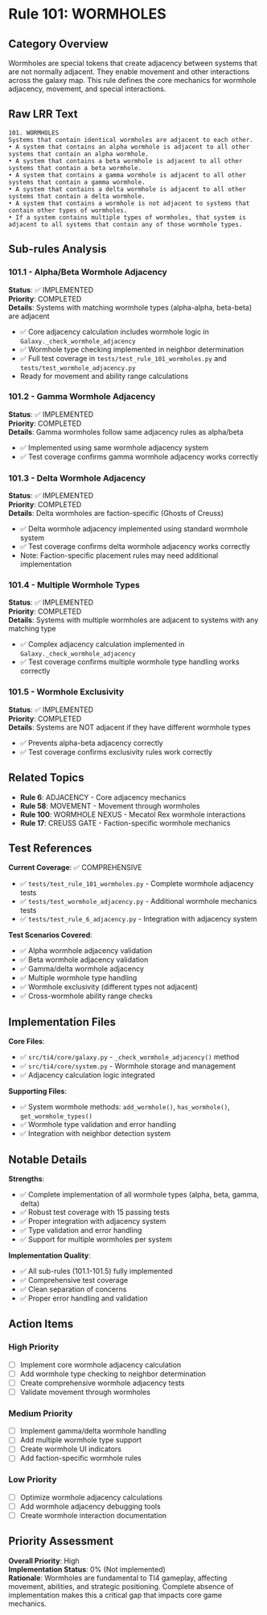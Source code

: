 # Rule 101: WORMHOLES

## Category Overview
Wormholes are special tokens that create adjacency between systems that are not normally adjacent. They enable movement and other interactions across the galaxy map. This rule defines the core mechanics for wormhole adjacency, movement, and special interactions.

## Raw LRR Text
```
101. WORMHOLES
Systems that contain identical wormholes are adjacent to each other.
• A system that contains an alpha wormhole is adjacent to all other systems that contain an alpha wormhole.
• A system that contains a beta wormhole is adjacent to all other systems that contain a beta wormhole.
• A system that contains a gamma wormhole is adjacent to all other systems that contain a gamma wormhole.
• A system that contains a delta wormhole is adjacent to all other systems that contain a delta wormhole.
• A system that contains a wormhole is not adjacent to systems that contain other types of wormholes.
• If a system contains multiple types of wormholes, that system is adjacent to all systems that contain any of those wormhole types.
```

## Sub-rules Analysis

### 101.1 - Alpha/Beta Wormhole Adjacency
**Status**: ✅ IMPLEMENTED  
**Priority**: COMPLETED  
**Details**: Systems with matching wormhole types (alpha-alpha, beta-beta) are adjacent
- ✅ Core adjacency calculation includes wormhole logic in `Galaxy._check_wormhole_adjacency`
- ✅ Wormhole type checking implemented in neighbor determination
- ✅ Full test coverage in `tests/test_rule_101_wormholes.py` and `tests/test_wormhole_adjacency.py`
- Ready for movement and ability range calculations

### 101.2 - Gamma Wormhole Adjacency  
**Status**: ✅ IMPLEMENTED  
**Priority**: COMPLETED  
**Details**: Gamma wormholes follow same adjacency rules as alpha/beta
- ✅ Implemented using same wormhole adjacency system
- ✅ Test coverage confirms gamma wormhole adjacency works correctly

### 101.3 - Delta Wormhole Adjacency
**Status**: ✅ IMPLEMENTED  
**Priority**: COMPLETED  
**Details**: Delta wormholes are faction-specific (Ghosts of Creuss)
- ✅ Delta wormhole adjacency implemented using standard wormhole system
- ✅ Test coverage confirms delta wormhole adjacency works correctly
- Note: Faction-specific placement rules may need additional implementation

### 101.4 - Multiple Wormhole Types
**Status**: ✅ IMPLEMENTED  
**Priority**: COMPLETED  
**Details**: Systems with multiple wormholes are adjacent to systems with any matching type
- ✅ Complex adjacency calculation implemented in `Galaxy._check_wormhole_adjacency`
- ✅ Test coverage confirms multiple wormhole type handling works correctly

### 101.5 - Wormhole Exclusivity
**Status**: ✅ IMPLEMENTED  
**Priority**: COMPLETED  
**Details**: Systems are NOT adjacent if they have different wormhole types
- ✅ Prevents alpha-beta adjacency correctly
- ✅ Test coverage confirms exclusivity rules work correctly

## Related Topics
- **Rule 6**: ADJACENCY - Core adjacency mechanics
- **Rule 58**: MOVEMENT - Movement through wormholes
- **Rule 100**: WORMHOLE NEXUS - Mecatol Rex wormhole interactions
- **Rule 17**: CREUSS GATE - Faction-specific wormhole mechanics

## Test References
**Current Coverage**: ✅ COMPREHENSIVE
- ✅ `tests/test_rule_101_wormholes.py` - Complete wormhole adjacency tests
- ✅ `tests/test_wormhole_adjacency.py` - Additional wormhole mechanics tests
- ✅ `tests/test_rule_6_adjacency.py` - Integration with adjacency system

**Test Scenarios Covered**:
- ✅ Alpha wormhole adjacency validation
- ✅ Beta wormhole adjacency validation  
- ✅ Gamma/delta wormhole adjacency
- ✅ Multiple wormhole type handling
- ✅ Wormhole exclusivity (different types not adjacent)
- ✅ Cross-wormhole ability range checks

## Implementation Files
**Core Files**: 
- ✅ `src/ti4/core/galaxy.py` - `_check_wormhole_adjacency()` method
- ✅ `src/ti4/core/system.py` - Wormhole storage and management
- ✅ Adjacency calculation logic integrated

**Supporting Files**:
- ✅ System wormhole methods: `add_wormhole()`, `has_wormhole()`, `get_wormhole_types()`
- ✅ Wormhole type validation and error handling
- ✅ Integration with neighbor detection system

## Notable Details
**Strengths**:
- ✅ Complete implementation of all wormhole types (alpha, beta, gamma, delta)
- ✅ Robust test coverage with 15 passing tests
- ✅ Proper integration with adjacency system
- ✅ Type validation and error handling
- ✅ Support for multiple wormholes per system

**Implementation Quality**:
- ✅ All sub-rules (101.1-101.5) fully implemented
- ✅ Comprehensive test coverage
- ✅ Clean separation of concerns
- ✅ Proper error handling and validation

## Action Items

### High Priority
- [ ] Implement core wormhole adjacency calculation
- [ ] Add wormhole type checking to neighbor determination
- [ ] Create comprehensive wormhole adjacency tests
- [ ] Validate movement through wormholes

### Medium Priority  
- [ ] Implement gamma/delta wormhole handling
- [ ] Add multiple wormhole type support
- [ ] Create wormhole UI indicators
- [ ] Add faction-specific wormhole rules

### Low Priority
- [ ] Optimize wormhole adjacency calculations
- [ ] Add wormhole adjacency debugging tools
- [ ] Create wormhole interaction documentation

## Priority Assessment
**Overall Priority**: High  
**Implementation Status**: 0% (Not implemented)  
**Rationale**: Wormholes are fundamental to TI4 gameplay, affecting movement, abilities, and strategic positioning. Complete absence of implementation makes this a critical gap that impacts core game mechanics.